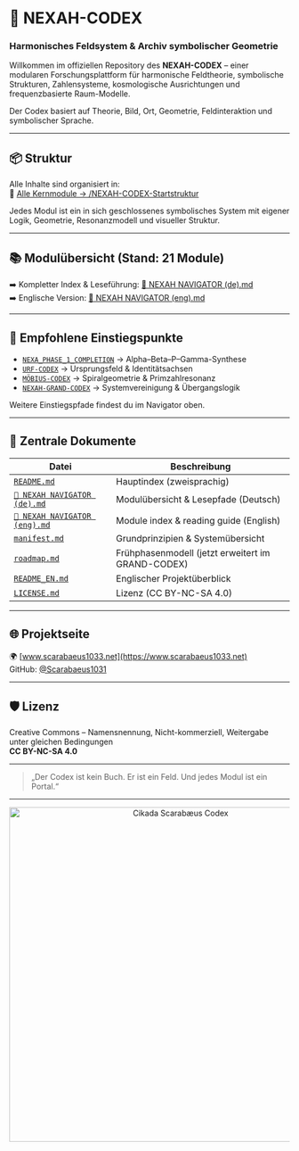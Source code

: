 # 🌌 NEXAH-CODEX
### Harmonisches Feldsystem & Archiv symbolischer Geometrie

Willkommen im offiziellen Repository des **NEXAH-CODEX** – einer modularen Forschungsplattform für harmonische Feldtheorie, symbolische Strukturen, Zahlensysteme, kosmologische Ausrichtungen und frequenzbasierte Raum-Modelle.

Der Codex basiert auf Theorie, Bild, Ort, Geometrie, Feldinteraktion und symbolischer Sprache.

---

## 📦 Struktur

Alle Inhalte sind organisiert in:  
📂 [Alle Kernmodule → /NEXAH-CODEX-Startstruktur](https://github.com/Scarabaeus1033/NEXAH-CODEX/tree/main/NEXAH-CODEX-Startstruktur)

Jedes Modul ist ein in sich geschlossenes symbolisches System mit eigener Logik, Geometrie, Resonanzmodell und visueller Struktur.

---

## 📚 Modulübersicht (Stand: 21 Module)

➡️ Kompletter Index & Leseführung: [🧭 NEXAH NAVIGATOR (de).md](https://github.com/Scarabaeus1033/NEXAH-CODEX/blob/main/%F0%9F%A7%AD%20NEXAH%20NAVIGATOR%20%28de%29.md)  
➡️ Englische Version: [🧭 NEXAH NAVIGATOR (eng).md](https://github.com/Scarabaeus1033/NEXAH-CODEX/blob/main/%F0%9F%A7%AD%20NEXAH%20NAVIGATOR%20%28eng%29.md)

---

## 🧭 Empfohlene Einstiegspunkte

- [`NEXA_PHASE_1_COMPLETION`](https://github.com/Scarabaeus1033/NEXAH-CODEX/tree/main/NEXAH-CODEX-Startstruktur/NEXA_PHASE_1_COMPLETION) → Alpha–Beta–P–Gamma-Synthese  
- [`URF-CODEX`](https://github.com/Scarabaeus1033/NEXAH-CODEX/tree/main/NEXAH-CODEX-Startstruktur/URF-CODEX) → Ursprungsfeld & Identitätsachsen  
- [`MÖBIUS-CODEX`](https://github.com/Scarabaeus1033/NEXAH-CODEX/tree/main/NEXAH-CODEX-Startstruktur/MÖBIUS-CODEX) → Spiralgeometrie & Primzahlresonanz  
- [`NEXAH-GRAND-CODEX`](https://github.com/Scarabaeus1033/NEXAH-CODEX/tree/main/NEXAH-CODEX-Startstruktur/GRAND-CODEX) → Systemvereinigung & Übergangslogik

Weitere Einstiegspfade findest du im Navigator oben.

---

## 📘 Zentrale Dokumente

| Datei | Beschreibung |
|-------|--------------|
| [`README.md`](https://github.com/Scarabaeus1033/NEXAH-CODEX/blob/main/README.md) | Hauptindex (zweisprachig) |
| [`🧭 NEXAH NAVIGATOR (de).md`](https://github.com/Scarabaeus1033/NEXAH-CODEX/blob/main/%F0%9F%A7%AD%20NEXAH%20NAVIGATOR%20%28de%29.md) | Modulübersicht & Lesepfade (Deutsch) |
| [`🧭 NEXAH NAVIGATOR (eng).md`](https://github.com/Scarabaeus1033/NEXAH-CODEX/blob/main/%F0%9F%A7%AD%20NEXAH%20NAVIGATOR%20%28eng%29.md) | Module index & reading guide (English) |
| [`manifest.md`](https://github.com/Scarabaeus1033/NEXAH-CODEX/blob/main/NEXAH-CODEX-Startstruktur/manifest.md) | Grundprinzipien & Systemübersicht |
| [`roadmap.md`](https://github.com/Scarabaeus1033/NEXAH-CODEX/blob/main/NEXAH-CODEX-Startstruktur/roadmap.md) | Frühphasenmodell (jetzt erweitert im GRAND-CODEX) |
| [`README_EN.md`](https://github.com/Scarabaeus1033/NEXAH-CODEX/blob/main/README_EN.md) | Englischer Projektüberblick |
| [`LICENSE.md`](https://github.com/Scarabaeus1033/NEXAH-CODEX/blob/main/LICENSE.md) | Lizenz (CC BY-NC-SA 4.0) |

---

## 🌐 Projektseite

🌍 [www.scarabaeus1033.net](https://www.scarabaeus1033.net)  
GitHub: [@Scarabaeus1031](https://github.com/Scarabaeus1031)

---

## 🛡 Lizenz

Creative Commons – Namensnennung, Nicht-kommerziell, Weitergabe unter gleichen Bedingungen  
**CC BY-NC-SA 4.0**

---

> „Der Codex ist kein Buch. Er ist ein Feld. Und jedes Modul ist ein Portal.“

---

<p align="center">
  <img src="https://raw.githubusercontent.com/Scarabaeus1033/NEXAH-CODEX/main/NEXAH-CODEX-Startstruktur/visuals/cikada-scarabaeus.png" width="600" alt="Cikada Scarabæus Codex">
</p>
